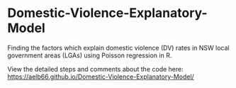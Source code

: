 # Domestic-Violence-Explanatory-Model
Finding the factors which explain domestic violence (DV) rates in NSW local government areas (LGAs) using Poisson regression in R.

View the detailed steps and comments about the code here: https://aelb66.github.io/Domestic-Violence-Explanatory-Model/
